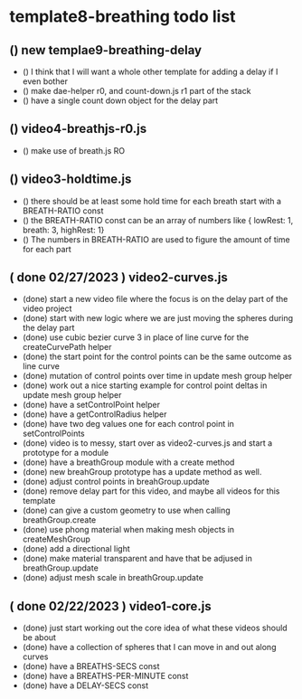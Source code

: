 # template8-breathing todo list

## () new templae9-breathing-delay
* () I think that I will want a whole other template for adding a delay if I even bother
* () make dae-helper r0, and count-down.js r1 part of the stack
* () have a single count down object for the delay part

## () video4-breathjs-r0.js
* () make use of breath.js RO

## () video3-holdtime.js
* () there should be at least some hold time for each breath start with a BREATH-RATIO const
* () the BREATH-RATIO const can be an array of numbers like { lowRest: 1, breath: 3, highRest: 1}
* () The numbers in BREATH-RATIO are used to figure the amount of time for each part

## ( done 02/27/2023 ) video2-curves.js
* (done) start a new video file where the focus is on the delay part of the video project
* (done) start with new logic where we are just moving the spheres during the delay part
* (done) use cubic bezier curve 3 in place of line curve for the createCurvePath helper
* (done) the start point for the control points can be the same outcome as line curve
* (done) mutation of control points over time in update mesh group helper
* (done) work out a nice starting example for control point deltas in update mesh group helper
* (done) have a setControlPoint helper
* (done) have a getControlRadius helper
* (done) have two deg values one for each control point in setControlPoints
* (done) video is to messy, start over as video2-curves.js and start a prototype for a module
* (done) have a breathGroup module with a create method
* (done) new breahGroup prototype has a update method as well.
* (done) adjust control points in breahGroup.update
* (done) remove delay part for this video, and maybe all videos for this template
* (done) can give a custom geometry to use when calling breathGroup.create
* (done) use phong material when making mesh objects in createMeshGroup
* (done) add a directional light
* (done) make material transparent and have that be adjused in breathGroup.update
* (done) adjust mesh scale in breathGroup.update

## ( done 02/22/2023 ) video1-core.js
* (done) just start working out the core idea of what these videos should be about
* (done) have a collection of spheres that I can move in and out along curves
* (done) have a BREATHS-SECS const
* (done) have a BREATHS-PER-MINUTE const
* (done) have a DELAY-SECS const
